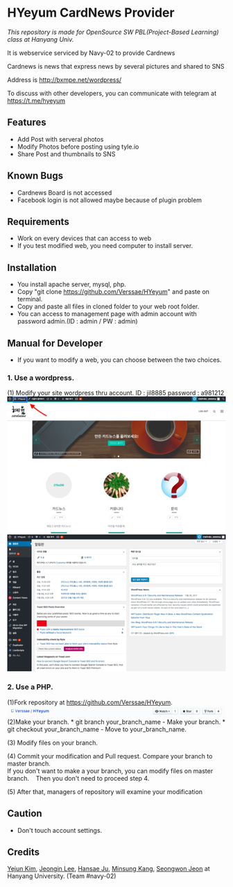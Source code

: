 # HYeyum CardNews Provider
*This repository is made for OpenSource SW PBL(Project-Based Learning) class at Hanyang Univ.*

It is webservice serviced by Navy-02 to provide Cardnews

Cardnews is news that express news by several pictures and shared to SNS

Address is http://bxmpe.net/wordpress/

To discuss with other developers, you can communicate with telegram at https://t.me/hyeyum


## Features

* Add Post with serveral photos
* Modify Photos before posting using tyle.io
* Share Post and thumbnails to SNS



## Known Bugs

* Cardnews Board is not accessed
* Facebook login is not allowed maybe because of plugin problem




## Requirements

* Work on every devices that can access to web
* If you test modified web, you need computer to install server.



## Installation
* You install apache server, mysql, php.
* Copy "git clone https://github.com/Verssae/HYeyum" and paste on terminal.
* Copy and paste all files in cloned folder to your web root folder.
* You can access to management page with admin account with password admin.(ID : admin / PW : admin)


## Manual for Developer
* If you want to modify a web, you can choose between the two choices.
### 1. Use a wordpress.
(1) Modify your site wordpress thru account.
	ID : jil8885
	password : a981212
<img src = "https://github.com/Verssae/HYeyum/blob/master/image/wordpress-2.png">
<img src = "https://github.com/Verssae/HYeyum/blob/master/image/wordpress-3.png">
		
### 2. Use a PHP.
(1)Fork repository at https://github.com/Verssae/HYeyum.
<img src = "https://github.com/Verssae/HYeyum/blob/master/image/Fork.png">
(2)Make your branch.
	* git branch your_branch_name - Make your branch.
	* git checkout your_branch_name - Move to your_branch_name.
		
(3) Modify files on your branch.
	
(4) Commit your modification and Pull request.
    Compare your branch to master branch.	    
    If you don't want to make a your branch, you can modify files on master branch.
    Then you don't need to proceed step 4.
	    
(5) After that, managers of repository will examine your modification
	
	
## Caution
* Don't touch account settings.

## Credits

[Yejun Kim](https://github.com/kyj0701), [Jeongin Lee](https://github.com/jil8885), [Hansae Ju](https://github.com/Verssae), [Minsung Kang](https://github.com/TigerP-MS), [Seongwon Jeon](https://github.com/saecom0601) at Hanyang University. (Team #navy-02)


